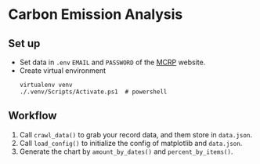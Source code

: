 # Carbon Emission Analysis

## Set up
- Set data in `.env`
  `EMAIL` and `PASSWORD` of the [MCRP](https://mcrp.jwfu.me) website.
- Create virtual environment
  ```bash=
  virtualenv venv
  ./.venv/Scripts/Activate.ps1  # powershell
  ```

## Workflow
1. Call `crawl_data()` to grab your record data, and them store in `data.json`.
2. Call `load_config()` to initialize the config of matplotlib and `data.json`.
3. Generate the chart by `amount_by_dates()` and `percent_by_items()`.
